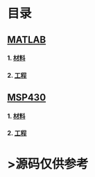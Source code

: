 # 目录

## [MATLAB](https://github.com/Heanden/EIES/tree/master/matlab)
#### 1. [材料](https://github.com/Heanden/EIES/tree/master/matlab/info)
#### 2. [工程](https://github.com/Heanden/EIES/tree/master/matlab/subject)

## [MSP430](https://github.com/Heanden/EIES/tree/master/MSP430)
#### 1. [材料](https://github.com/Heanden/EIES/tree/master/MSP430/info)
#### 2. [工程](https://github.com/Heanden/EIES/tree/master/MSP430/subject)

# >源码仅供参考
